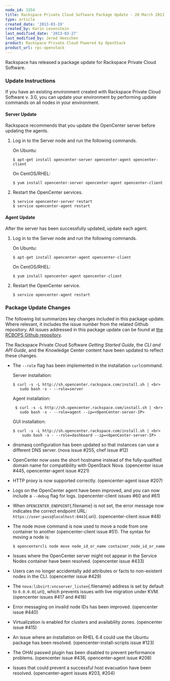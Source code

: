 ```yaml
---
node_id: 3354
title: Rackspace Private Cloud Software Package Update - 20 March 2013
type: article
created_date: '2013-03-19'
created_by: Karin Levenstein
last_modified_date: '2013-03-27'
last_modified_by: Jered Heeschen
product: Rackspace Private Cloud Powered by OpenStack
product_url: rpc-openstack
---
```


Rackspace has released a package update for Rackspace Private Cloud
Software.

### Update Instructions

If you have an existing environment created with Rackspace Private Cloud
Software v. 3.0, you can update your environment by performing update
commands on all nodes in your  environment.

#### Server Update

Rackspace recommends that you update the OpenCenter server before
updating the agents.

1.  Log in to the Server node and run the following commands.

    On Ubuntu:

        $ apt-get install opencenter-server opencenter-agent opencenter-client

    On CentOS/RHEL:

        $ yum install opencenter-server opencenter-agent opencenter-client

2.  Restart the OpenCenter services.

        $ service opencenter-server restart
        $ service opencenter-agent restart

#### Agent Update

After the server has been successfully updated, update each agent.

1.  Log in to the Server node and run the following commands.

    On Ubuntu:

        $ apt-get install opencenter-agent opencenter-client

    On CentOS/RHEL:

        $ yum install opencenter-agent opencenter-client

2.  Restart the OpenCenter service.

        $ service opencenter-agent restart

### Package Update Changes

The following list summarizes key changes included in this package
update. Where relevant, it includes the issue number from the related
Github repository. All issues addressed in this package update can be
found at [the RCBOPS Github repository](https://github.com/rcbops).

The Rackspace Private Cloud Software *Getting Started Guide*, the *CLI
and API Guide*, and the Knowledge Center content have been updated to
reflect these changes.

-   The `--role` flag has been implemented in the installation
    `curl`command.

    Server installation:

    ``` {.screen}
    $ curl -s -L http://sh.opencenter.rackspace.com/install.sh | <br>
       sudo bash -s - --role=server
    ```

    Agent installation:

    ``` {.screen}
     $ curl -s -L http://sh.opencenter.rackspace.com/install.sh | <br>
       sudo bash -s - --role=agent --ip=<OpenCenter-server-IP>
    ```

    GUI installation:

    ``` {.screen}
    $ curl -s -L http://sh.opencenter.rackspace.com/install.sh | <br>
        sudo bash -s - --role=dashboard --ip=<OpenCenter-server-IP>
    ```

-   dnsmasq configuration has been updated so that instances can use a
    different DNS server. (nova issue \#255, chef issue \#12)

-   OpenCenter now uses the short hostname instead of the
    fully-qualified domain name for compatibility with OpenStack Nova.
    (opencenter issue \#445, opencenter-agent issue \#221)

-   HTTP proxy is now supported correctly. (opencenter-agent
    issue \#207)

-   Logs on the OpenCenter agent have been improved, and you can now
    include a `--debug` flag for logs. (opencenter-client issues \#60
    and \#61)

-   When `OPENCENTER_ENDPOINT`{.filename} is not set, the error message
    now indicates the correct endpoint URL:
    `https://user:pass@localhost:8443`{.uri}. (opencenter-client
    issue \#48)

-   The node move command is now used to move a node from one container
    to another (opencenter-client issue \#51). The syntax for moving a
    node is:

    ``` {.screen}
    $ opencentercli node move node_id_or_name container_node_id_or_name
    ```

-   Issues where the OpenCenter server might not appear in the Service
    Nodes container have been resolved. (opencenter issue \#433)

-   Users can no longer accidentally add attributes or facts to
    non-existent nodes in the CLI. (opencenter issue \#429)

-   The `nova:libvirt:vncserver_listen`{.filename} address is set by
    default to `0.0.0.0`{.uri}, which prevents issues with live
    migration under KVM. (opencenter issues \#417 and \#418)

-   Error messaging on invalid node IDs has been improved. (opencenter
    issue \#440)

-   Virtualization is enabled for clusters and availability zones.
    (opencenter issue \#415)

-   An issue where an installation on RHEL 6.4 could use the Ubuntu
    package has been resolved. (opencenter-install-scripts issue \#123)

-   The OHAI passwd plugin has been disabled to prevent
    performance problems. (opencenter issue \#436, opencenter-agent
    issue \#208)

-   Issues that could prevent a successful host evacuation have
    been resolved. (opencenter-agent issues \#203, \#204)



